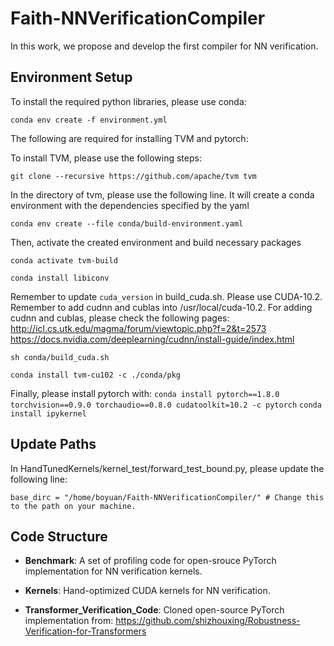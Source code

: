 # Faith-NNVerificationCompiler

In this work, we propose and develop the first compiler for NN verification.

## Environment Setup

To install the required python libraries, please use conda:

`conda env create -f environment.yml`


The following are required for installing TVM and pytorch:

To install TVM, please use the following steps:

`git clone --recursive https://github.com/apache/tvm tvm`

In the directory of tvm, please use the following line. It will create a conda environment with the dependencies specified by the yaml

`conda env create --file conda/build-environment.yaml`

Then, activate the created environment and build necessary packages

`conda activate tvm-build`

`conda install libiconv`

Remember to update `cuda_version` in build_cuda.sh. Please use CUDA-10.2. Remember to add cudnn and cublas into /usr/local/cuda-10.2.
For adding cudnn and cublas, please check the following pages:
http://icl.cs.utk.edu/magma/forum/viewtopic.php?f=2&t=2573
https://docs.nvidia.com/deeplearning/cudnn/install-guide/index.html

`sh conda/build_cuda.sh`

`conda install tvm-cu102 -c ./conda/pkg`

Finally, please install pytorch with:
`conda install pytorch==1.8.0 torchvision==0.9.0 torchaudio==0.8.0 cudatoolkit=10.2 -c pytorch`
`conda install ipykernel`


## Update Paths
In HandTunedKernels/kernel_test/forward_test_bound.py, please update the following line:

`base_dirc = "/home/boyuan/Faith-NNVerificationCompiler/" # Change this to the path on your machine.`


## Code Structure

- **Benchmark**: A set of profiling code for open-srouce PyTorch implementation for NN verification kernels.

- **Kernels**: Hand-optimized CUDA kernels for NN verification.

- **Transformer_Verification_Code**: Cloned open-source PyTorch implementation from: https://github.com/shizhouxing/Robustness-Verification-for-Transformers


